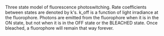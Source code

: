 Three state model of fluorescence photoswitching. Rate coefficients between states are denoted by k's. k_off is a function of light irradiance at the fluorophore. Photons are emitted from the fluorophore when it is in the ON state, but not when it is in the OFF state or the BLEACHED state. Once bleached, a fluorophore will remain that way forever.
